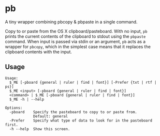 # pb
A tiny wrapper combining pbcopy &amp; pbpaste in a single command.

Copy to or paste from the OS X clipboard/pasteboard. With no input, `pb`
prints the current contents of the clipboard to stdout using the `pbpaste`
command. When input is passed via stdin or an argument, `pb` acts as a
wrapper for `pbcopy`, which in the simplest case means that it replaces the
clipboard contents with the input.

## Usage

```
Usage:
  $_ME [-pboard {general | ruler | find | font}] [-Prefer {txt | rtf | ps}]
  $_ME <input> [-pboard {general | ruler | find | font}]
  <command> | $_ME [-pboard {general | ruler | find | font}]
  $_ME -h | --help

Options:
  -pboard    Specify the pasteboard to copy to or paste from.
             Default: general
  -Prefer    Specify what type of data to look for in the pasteboard first.
  -h --help  Show this screen.
```

